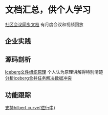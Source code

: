 # 文档汇总，供个人学习
[社区会议同步文档](https://docs.google.com/document/d/1YuGhUdukLP5gGiqCbk0A5_Wifqe2CZWgOd3TbhY3UQg/edit) 有月度会议和视频回放   

## 企业实践

## 源码剖析
[Iceberg文件组织原理](https://mp.weixin.qq.com/s/QE-odbd5O2LBFg3RU1gJPQ) 个人认为原理讲解得特别清楚     
[分析iceberg合并任务解决数据冲突](https://zhuanlan.zhihu.com/p/506740221)


## 功能跟踪

[支持hilbert curve(进行中)](https://github.com/apache/iceberg/pull/5824)

